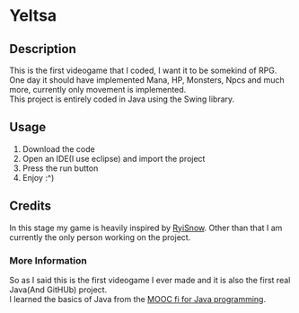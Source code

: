 # Yeltsa

## Description
This is the first videogame that I coded, I want it to be somekind of RPG.       
One day it should have implemented Mana, HP, Monsters, Npcs and much more, currently only movement is implemented.       
This project is entirely coded in Java using the Swing library.

## Usage
1. Download the code
2. Open an IDE(I use eclipse) and import the project
3. Press the run button
4. Enjoy :^)

## Credits
In this stage my game is heavily inspired by [RyiSnow](https://www.youtube.com/c/RyiSnow).
Other than that I am currently the only person working on the project.

### More Information
So as I said this is the first videogame I ever made and it is also the first real Java(And GitHUb) project.       
I learned the basics of Java from the [MOOC fi for Java programming](https://java-programming.mooc.fi).
